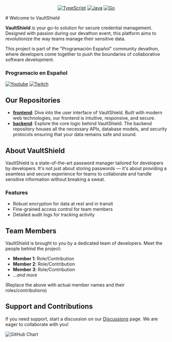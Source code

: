 <p align="center">
    <a href =""><img src="https://img.shields.io/badge/-TypeScript-3178C6?style=flat-square&logo=typescript&logoColor=white" alt="TypeScript"></a>
    <a href =""><img src="https://img.shields.io/badge/-Java-ED8B00?style=flat-square&logo=coffeescript&logoColor=white" alt="Java"></a>
    <a href =""><img src="https://img.shields.io/badge/-Golang-00ADD8?style=flat-square&logo=go&logoColor=white" alt="Go"></a>
</p>
# Welcome to VaultShield

**VaultShield** is your go-to solution for secure credential management. Designed with passion during our devathon event, this platform aims to revolutionize the way teams manage their sensitive data.

This project is part of the "Programación Español" community devathon, where developers come together to push the boundaries of collaborative software development.

### Programacio en Español
[![Youtube](https://img.shields.io/badge/YouTube-FF0000?style=&logo=youtube&logoColor=white)](https://www.youtube.com/@programacion-es)
[![Twitch](https://img.shields.io/badge/Twitch-6441A5?style=&logo=twitch&logoColor=white)](https://www.twitch.tv/programacion_es)

## Our Repositories

- **[frontend](/frontend)**: Dive into the user interface of VaultShield. Built with modern web technologies, our frontend is intuitive, responsive, and secure.
- **[backend](/backend)**: Explore the core logic behind VaultShield. The backend repository houses all the necessary APIs, database models, and security protocols ensuring that your data remains safe and sound.

## About VaultShield

VaultShield is a state-of-the-art password manager tailored for developers by developers. It's not just about storing passwords — it's about providing a seamless and secure experience for teams to collaborate and handle sensitive information without breaking a sweat.

### Features

- Robust encryption for data at rest and in transit
- Fine-grained access control for team members
- Detailed audit logs for tracking activity

## Team Members

VaultShield is brought to you by a dedicated team of developers. Meet the people behind the project:

- **Member 1**: Role/Contribution
- **Member 2**: Role/Contribution
- **Member 3**: Role/Contribution
- _...and more_

(Replace the above with actual member names and their roles/contributions)

## Support and Contributions

If you need support, start a discussion on our [Discussions](https://github.com/VaultShield/discussions) page. We are eager to collaborate with you!


![GitHub Chart](https://ghchart.rshah.org/VaultShield)
